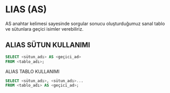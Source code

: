 # LIAS (AS)
AS anahtar kelimesi sayesinde sorgular sonucu oluşturduğumuz sanal tablo ve sütunlara geçici isimler verebiliriz.

## ALIAS SÜTUN KULLANIMI
```sql
SELECT <sütun_adı> AS <geçici_ad>
FROM <tablo_adı>;
```

ALIAS TABLO KULLANIMI
```sql
SELECT <sütun_adı>, <sütun_adı>...
FROM <tablo_adı> AS <geçici_ad>;
```